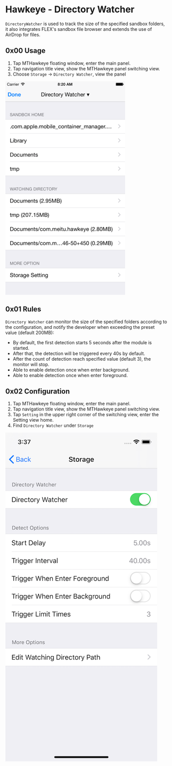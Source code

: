 # Hawkeye - Directory Watcher

`DirectoryWatcher` is used to track the size of the specified sandbox folders, it also integrates FLEX's sandbox file browser and extends the use of AirDrop for files.

## 0x00 Usage

1. Tap MTHawkeye floating window, enter the main panel.
2. Tap navigation title view, show the MTHawkeye panel switching view.
3. Choose `Storage` -> `Directory Watcher`, view the panel

![Directory Watcher](./directory-watcher.png)

## 0x01 Rules

`Directory Watcher` can monitor the size of the specified folders according to the configuration, and notify the developer when exceeding the preset value (default 200MB):

- By default, the first detection starts 5 seconds after the module is started.
- After that, the detection will be triggered every 40s by default.
- After the count of detection reach specified value (default 3), the monitor will stop.
- Able to enable detection once when enter background.
- Able to enable detection once when enter foreground.

## 0x02 Configuration

1. Tap MTHawkeye floating window, enter the main panel.
2. Tap navigation title view, show the MTHawkeye panel switching view.
3. Tap `Setting` in the upper right corner of the switching view, enter the Setting view home.
4. Find `Directory Watcher` under `Storage`

![Directory Watcher Setting](./directory-watcher-setting.png)

